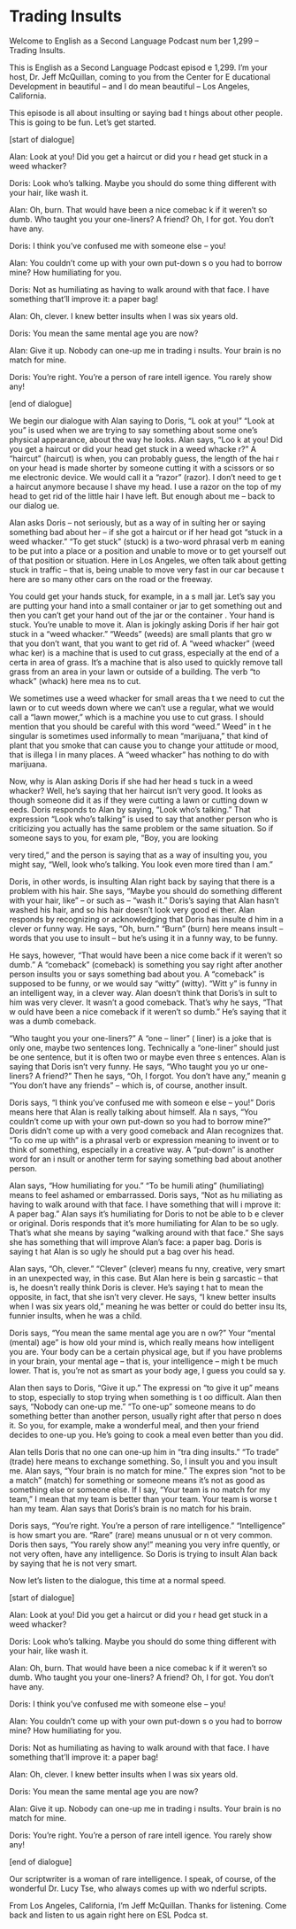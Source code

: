 # Trading Insults

Welcome to English as a Second Language Podcast num ber 1,299 – Trading Insults.

This is English as a Second Language Podcast episod e 1,299. I’m your host, Dr. Jeff McQuillan, coming to you from the Center for E ducational Development in beautiful – and I do mean beautiful – Los Angeles, California.

This episode is all about insulting or saying bad t hings about other people. This is going to be fun. Let’s get started.

[start of dialogue]

Alan: Look at you! Did you get a haircut or did you r head get stuck in a weed whacker?

Doris: Look who’s talking. Maybe you should do some thing different with your hair, like wash it.

Alan: Oh, burn. That would have been a nice comebac k if it weren’t so dumb. Who taught you your one-liners? A friend? Oh, I for got. You don’t have any.

Doris: I think you’ve confused me with someone else  – you!

Alan: You couldn’t come up with your own put-down s o you had to borrow mine? How humiliating for you.

Doris: Not as humiliating as having to walk around with that face. I have something that’ll improve it: a paper bag!

Alan: Oh, clever. I knew better insults when I was six years old.

Doris: You mean the same mental age you are now?

Alan: Give it up. Nobody can one-up me in trading i nsults. Your brain is no match for mine.

Doris: You’re right. You’re a person of rare intell igence. You rarely show any!

[end of dialogue]

We begin our dialogue with Alan saying to Doris, “L ook at you!” “Look at you” is used when we are trying to say something about some one’s physical appearance, about the way he looks. Alan says, “Loo k at you! Did you get a haircut or did your head get stuck in a weed whacke r?” A “haircut” (haircut) is when, you can probably guess, the length of the hai r on your head is made shorter by someone cutting it with a scissors or so me electronic device. We would call it a “razor” (razor). I don’t need to ge t a haircut anymore because I shave my head. I use a razor on the top of my head to get rid of the little hair I have left. But enough about me – back to our dialog ue.

Alan asks Doris – not seriously, but as a way of in sulting her or saying something bad about her – if she got a haircut or if her head  got “stuck in a weed whacker.” “To get stuck” (stuck) is a two-word phrasal verb m eaning to be put into a place or a position and unable to move or to get yourself  out of that position or situation. Here in Los Angeles, we often talk about  getting stuck in traffic – that is, being unable to move very fast in our car because t here are so many other cars on the road or the freeway.

You could get your hands stuck, for example, in a s mall jar. Let’s say you are putting your hand into a small container or jar to get something out and then you can’t get your hand out of the jar or the container . Your hand is stuck. You’re unable to move it. Alan is jokingly asking Doris if  her hair got stuck in a “weed whacker.” “Weeds” (weeds) are small plants that gro w that you don’t want, that you want to get rid of. A “weed whacker” (weed whac ker) is a machine that is used to cut grass, especially at the end of a certa in area of grass. It’s a machine that is also used to quickly remove tall grass from  an area in your lawn or outside of a building. The verb “to whack” (whack) here mea ns to cut.

We sometimes use a weed whacker for small areas tha t we need to cut the lawn or to cut weeds down where we can’t use a regular, what we would call a “lawn mower,” which is a machine you use to cut grass. I should mention that you should be careful with this word “weed.” Weed” in t he singular is sometimes used informally to mean “marijuana,” that kind of plant that you smoke that can cause you to change your attitude or mood, that is illega l in many places. A “weed whacker” has nothing to do with marijuana.

Now, why is Alan asking Doris if she had her head s tuck in a weed whacker? Well, he’s saying that her haircut isn’t very good.  It looks as though someone did it as if they were cutting a lawn or cutting down w eeds. Doris responds to Alan by saying, “Look who’s talking.” That expression “Look  who’s talking” is used to say that another person who is criticizing you actually  has the same problem or the same situation. So if someone says to you, for exam ple, “Boy, you are looking

very tired,” and the person is saying that as a way  of insulting you, you might say, “Well, look who’s talking. You look even more tired  than I am.”

Doris, in other words, is insulting Alan right back  by saying that there is a problem with his hair. She says, “Maybe you should do something different with your hair, like” – or such as – “wash it.” Doris’s saying that Alan hasn’t washed his hair, and so his hair doesn’t look very good ei ther. Alan responds by recognizing or acknowledging that Doris has insulte d him in a clever or funny way. He says, “Oh, burn.” “Burn” (burn) here means insult – words that you use to insult – but he’s using it in a funny way, to be  funny.

He says, however, “That would have been a nice come back if it weren’t so dumb.” A “comeback” (comeback) is something you say  right after another person insults you or says something bad about you.  A “comeback” is supposed to be funny, or we would say “witty” (witty). “Witt y” is funny in an intelligent way, in a clever way. Alan doesn’t think that Doris’s in sult to him was very clever. It wasn’t a good comeback. That’s why he says, “That w ould have been a nice comeback if it weren’t so dumb.” He’s saying that it was a dumb comeback.

“Who taught you your one-liners?” A “one – liner” ( liner) is a joke that is only one, maybe two sentences long. Technically a “one-liner”  should just be one sentence, but it is often two or maybe even three s entences. Alan is saying that Doris isn’t very funny. He says, “Who taught you yo ur one-liners? A friend?” Then he says, “Oh, I forgot. You don’t have any,” meanin g “You don’t have any friends” – which is, of course, another insult.

Doris says, “I think you’ve confused me with someon e else – you!” Doris means here that Alan is really talking about himself. Ala n says, “You couldn’t come up with your own put-down so you had to borrow mine?” Doris didn’t come up with a very good comeback and Alan recognizes that. “To co me up with” is a phrasal verb or expression meaning to invent or to think of  something, especially in a creative way. A “put-down” is another word for an i nsult or another term for saying something bad about another person.

Alan says, “How humiliating for you.” “To be humili ating” (humiliating) means to feel ashamed or embarrassed. Doris says, “Not as hu miliating as having to walk around with that face. I have something that will i mprove it: A paper bag.” Alan says it’s humiliating for Doris to not be able to b e clever or original. Doris responds that it’s more humiliating for Alan to be so ugly. That’s what she means by saying “walking around with that face.” She says  she has something that will improve Alan’s face: a paper bag. Doris is saying t hat Alan is so ugly he should put a bag over his head.

 Alan says, “Oh, clever.” “Clever” (clever) means fu nny, creative, very smart in an unexpected way, in this case. But Alan here is bein g sarcastic – that is, he doesn’t really think Doris is clever. He’s saying t hat to mean the opposite, in fact, that she isn’t very clever. He says, “I knew better  insults when I was six years old,” meaning he was better or could do better insu lts, funnier insults, when he was a child.

Doris says, “You mean the same mental age you are n ow?” Your “mental (mental) age” is how old your mind is, which really  means how intelligent you are. Your body can be a certain physical age, but if you  have problems in your brain, your mental age – that is, your intelligence – migh t be much lower. That is, you’re not as smart as your body age, I guess you could sa y.

Alan then says to Doris, “Give it up.” The expressi on “to give it up” means to stop, especially to stop trying when something is t oo difficult. Alan then says, “Nobody can one-up me.” “To one-up” someone means to do something better than another person, usually right after that perso n does it. So you, for example, make a wonderful meal, and then your friend decides  to one-up you. He’s going to cook a meal even better than you did.

Alan tells Doris that no one can one-up him in “tra ding insults.” “To trade” (trade) here means to exchange something. So, I insult you and you insult me. Alan says, “Your brain is no match for mine.” The expres sion “not to be a match” (match) for something or someone means it’s not as good as something else or someone else. If I say, “Your team is no match for my team,” I mean that my team is better than your team. Your team is worse t han my team. Alan says that Doris’s brain is no match for his brain.

Doris says, “You’re right. You’re a person of rare intelligence.” “Intelligence” is how smart you are. “Rare” (rare) means unusual or n ot very common. Doris then says, “You rarely show any!” meaning you very infre quently, or not very often, have any intelligence. So Doris is trying to insult  Alan back by saying that he is not very smart.

Now let’s listen to the dialogue, this time at a normal speed.

[start of dialogue]

Alan: Look at you! Did you get a haircut or did you r head get stuck in a weed whacker?

Doris: Look who’s talking. Maybe you should do some thing different with your hair, like wash it.

Alan: Oh, burn. That would have been a nice comebac k if it weren’t so dumb. Who taught you your one-liners? A friend? Oh, I for got. You don’t have any.

Doris: I think you’ve confused me with someone else  – you!

Alan: You couldn’t come up with your own put-down s o you had to borrow mine? How humiliating for you.

Doris: Not as humiliating as having to walk around with that face. I have something that’ll improve it: a paper bag!

Alan: Oh, clever. I knew better insults when I was six years old.

Doris: You mean the same mental age you are now?

Alan: Give it up. Nobody can one-up me in trading i nsults. Your brain is no match for mine.

Doris: You’re right. You’re a person of rare intell igence. You rarely show any!

[end of dialogue]

Our scriptwriter is a woman of rare intelligence. I  speak, of course, of the wonderful Dr. Lucy Tse, who always comes up with wo nderful scripts.

From Los Angeles, California, I’m Jeff McQuillan. Thanks for listening. Come back and listen to us again right here on ESL Podca st.

